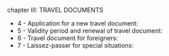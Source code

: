 chapter III: TRAVEL DOCUMENTS

<ul>
			<li>4 - Application for a new travel document: <ul>
			</ul></li>			<li>5 - Validity period and renewal of travel document: <ul>
			</ul></li>			<li>6 - Travel document for foreigners: <ul>
			</ul></li>			<li>7 - Laissez-passer for special situations: <ul>
			</ul></li></ul>